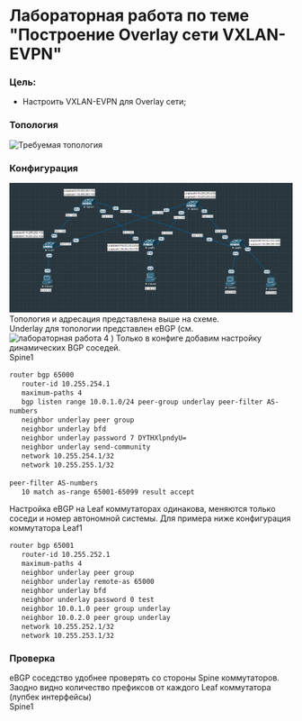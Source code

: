 # Лабораторная работа по теме "Построение Overlay сети VXLAN-EVPN"

### Цель:
- Настроить VXLAN-EVPN для Overlay сети;

### Топология
![Требуемая топология](reference_topology.avif "Требуемая топология")

### Конфигурация
![Текущая топология](eve-ng_topology.png "Текущая топология")
Топология и адресация представлена выше на схеме.   
Underlay для топологии представлен eBGP (см. ![лабораторная работа 4](https://github.com/ruslmir/dc-design/tree/main/lab4 "лабораторная работа 4") ) Только в конфиге добавим настройку динамических BGP соседей.  
Spine1
```
router bgp 65000
   router-id 10.255.254.1
   maximum-paths 4
   bgp listen range 10.0.1.0/24 peer-group underlay peer-filter AS-numbers
   neighbor underlay peer group
   neighbor underlay bfd
   neighbor underlay password 7 DYTHXlpndyU=
   neighbor underlay send-community
   network 10.255.254.1/32
   network 10.255.255.1/32

peer-filter AS-numbers
   10 match as-range 65001-65099 result accept
```

Настройка eBGP на Leaf коммутаторах одинакова, меняются только соседи и номер автономной системы. Для примера ниже конфигурация коммутатора Leaf1
```
router bgp 65001
   router-id 10.255.252.1
   maximum-paths 4
   neighbor underlay peer group
   neighbor underlay remote-as 65000
   neighbor underlay bfd
   neighbor underlay password 0 test
   neighbor 10.0.1.0 peer group underlay
   neighbor 10.0.2.0 peer group underlay
   network 10.255.252.1/32
   network 10.255.253.1/32
```

### Проверка
eBGP соседство удобнее проверять со стороны Spine коммутаторов. Заодно видно количество префиксов от каждого Leaf коммутатора (лупбек интерфейсы)  
Spine1
```

```
